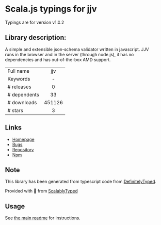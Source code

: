 
# Scala.js typings for jjv

Typings are for version v1.0.2

## Library description:
A simple and extensible json-schema validator written in javascript. JJV runs in the browser and in the server (through node.js), it has no dependencies and has out-of-the-box AMD support.

|                    |                 |
| ------------------ | :-------------: |
| Full name          | jjv |
| Keywords           | - |
| # releases         | 0 |
| # dependents       | 33 |
| # downloads        | 451126 |
| # stars            | 3 |

## Links
- [Homepage](https://github.com/acornejo/jjv)
- [Bugs](https://github.com/acornejo/jjv/issues)
- [Repository](https://github.com/acornejo/jjv)
- [Npm](https://www.npmjs.com/package/jjv)
    


## Note
This library has been generated from typescript code from [DefinitelyTyped](https://definitelytyped.org).

Provided with :purple_heart: from [ScalablyTyped](https://github.com/oyvindberg/ScalablyTyped)

## Usage
See [the main readme](../../readme.md) for instructions.


